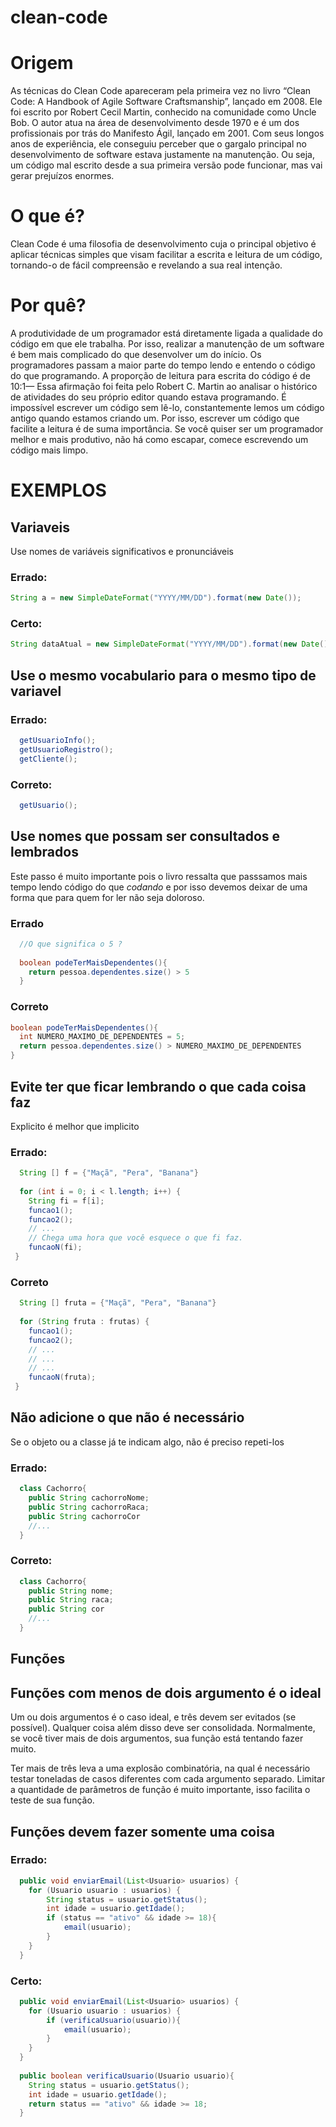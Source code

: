 # clean-code

# Origem
As técnicas do Clean Code apareceram pela primeira vez no livro “Clean Code: A Handbook of Agile Software Craftsmanship”, lançado em 2008. Ele foi escrito por Robert Cecil Martin, conhecido na comunidade como Uncle Bob. O autor atua na área de desenvolvimento desde 1970 e é um dos profissionais por trás do Manifesto Ágil, lançado em 2001.
Com seus longos anos de experiência, ele conseguiu perceber que o gargalo principal no desenvolvimento de software estava justamente na manutenção. Ou seja, um código mal escrito desde a sua primeira versão pode funcionar, mas vai gerar prejuízos enormes.

# O que é?
Clean Code é uma filosofia de desenvolvimento cuja o principal objetivo é aplicar técnicas simples que visam facilitar a escrita e leitura de um código, tornando-o de fácil compreensão e revelando a sua real intenção.

# Por quê?
A produtividade de um programador está diretamente ligada a qualidade do código em que ele trabalha. Por isso, realizar a manutenção de um software é bem mais complicado do que desenvolver um do início. Os programadores passam a maior parte do tempo lendo e entendo o código do que programando. A proporção de leitura para escrita do código é de 10:1— Essa afirmação foi feita pelo Robert C. Martin ao analisar o histórico de atividades do seu próprio editor quando estava programando.
É impossível escrever um código sem lê-lo, constantemente lemos um código antigo quando estamos criando um. Por isso, escrever um código que facilite a leitura é de suma importância. Se você quiser ser um programador melhor e mais produtivo, não há como escapar, comece escrevendo um código mais limpo.


# EXEMPLOS

## Variaveis

Use nomes de variáveis significativos e pronunciáveis
### Errado:

```JAVA
String a = new SimpleDateFormat("YYYY/MM/DD").format(new Date());
```

### Certo:

```JAVA
String dataAtual = new SimpleDateFormat("YYYY/MM/DD").format(new Date());
```

## Use o mesmo vocabulario para o mesmo tipo de variavel

### Errado:
```JAVA
  getUsuarioInfo();
  getUsuarioRegistro();
  getCliente();
```

### Correto:
```JAVA
  getUsuario();
```

## Use nomes que possam ser consultados e lembrados

Este passo é muito importante pois o livro ressalta que passsamos mais tempo lendo código do que _codando_ e por isso devemos deixar de uma forma que para quem for ler não seja doloroso.

### Errado

```JAVA
  //O que significa o 5 ?
  
  boolean podeTerMaisDependentes(){
    return pessoa.dependentes.size() > 5
  }
  ```
### Correto
  ```JAVA
  boolean podeTerMaisDependentes(){
    int NUMERO_MAXIMO_DE_DEPENDENTES = 5; 
    return pessoa.dependentes.size() > NUMERO_MAXIMO_DE_DEPENDENTES
  }
  ```

## Evite ter que ficar lembrando o que cada coisa faz
Explicito é melhor que implicito

### Errado:
```JAVA
  String [] f = {"Maçã", "Pera", "Banana"}
  
  for (int i = 0; i < l.length; i++) {
    String fi = f[i];
    funcao1();
    funcao2();
    // ...
    // Chega uma hora que você esquece o que fi faz. 
    funcaoN(fi);
 }
```
### Correto

```JAVA
  String [] fruta = {"Maçã", "Pera", "Banana"}
  
  for (String fruta : frutas) {
    funcao1();
    funcao2();
    // ...
    // ...
    // ...
    funcaoN(fruta);
 }
```

## Não adicione o que não é necessário
Se o objeto ou a classe já te indicam algo, não é preciso repeti-los

### Errado:
```JAVA
  class Cachorro{
    public String cachorroNome;
    public String cachorroRaca;
    public String cachorroCor
    //...
  }
```
### Correto:
```JAVA
  class Cachorro{
    public String nome;
    public String raca;
    public String cor
    //...
  }
```

## Funções

## Funções com menos de dois argumento é o ideal

Um ou dois argumentos é o caso ideal, e três devem ser evitados (se possível). Qualquer coisa além disso deve ser consolidada. Normalmente, se você tiver mais de dois argumentos, sua função está tentando fazer muito.

Ter mais de três leva a uma explosão combinatória, na qual é necessário testar toneladas de casos diferentes com cada argumento separado.
Limitar a quantidade de parâmetros de função é muito importante, isso facilita o teste de sua função.
  

## Funções devem fazer somente uma coisa

### Errado:
```JAVA
  public void enviarEmail(List<Usuario> usuarios) {
    for (Usuario usuario : usuarios) {
        String status = usuario.getStatus();
        int idade = usuario.getIdade();
        if (status == "ativo" && idade >= 18){
            email(usuario);
        }
    }
  }
```

### Certo:
```JAVA
  public void enviarEmail(List<Usuario> usuarios) {
    for (Usuario usuario : usuarios) {
        if (verificaUsuario(usuario)){
            email(usuario);
        }
    }
  }
  
  public boolean verificaUsuario(Usuario usuario){
    String status = usuario.getStatus();
    int idade = usuario.getIdade();
    return status == "ativo" && idade >= 18;
  }
```

